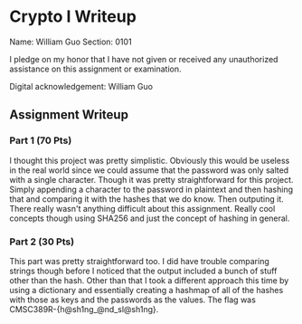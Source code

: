 # Crypto I Writeup

Name: William Guo
Section: 0101

I pledge on my honor that I have not given or received any unauthorized
assistance on this assignment or examination.

Digital acknowledgement: William Guo

## Assignment Writeup

### Part 1 (70 Pts)
I thought this project was pretty simplistic. Obviously this would be useless in the real
world since we could assume that the password was only salted with a single character.
Though it was pretty straightforward for this project. Simply appending a character to the
password in plaintext and then hashing that and comparing it with the hashes that we do know.
Then outputing it. There really wasn't anything difficult about this assignment. Really cool
concepts though using SHA256 and just the concept of hashing in general.
### Part 2 (30 Pts)
This part was pretty straightforward too. I did have trouble comparing strings though before I
noticed that the output included a bunch of stuff other than the hash. Other than that I took a
different approach this time by using a dictionary and essentially creating a hashmap of all of the
hashes with those as keys and the passwords as the values. The flag was CMSC389R-{h@sh1ng_@nd_sl@sh1ng}.

 
